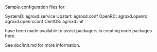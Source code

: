 Sample configuration files for:

SystemD: agroxd.service
Upstart: agroxd.conf
OpenRC:  agroxd.openrc
         agroxd.openrcconf
CentOS:  agroxd.init

have been made available to assist packagers in creating node packages here.

See doc/init.md for more information.
